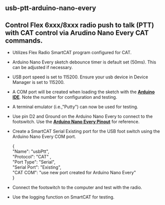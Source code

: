 usb-ptt-arduino-nano-every
----------

Control Flex 6xxx/8xxx radio push to talk (PTT) with CAT control via Arudino Nano Every CAT commands.     
----------
* Utilizes Flex Radio SmartCAT program configured for CAT.
  
* Arduino Nano Every sketch debounce timer is default set (50ms).  This can be adjusted if necessary.
* USB port speed is set to 115200.  Ensure your usb device in Device Manager is set to 115200.
* A COM port will be created when loading the sketch with the **[Arduino IDE](https://www.arduino.cc/en/software)**. Note the number for configuration and testing.
* A terminal emulator (i.e.,"Putty") can now be used for testing.

* Use pin D2 and Ground on the Arduino Nano Every to connect to the footswitch.  Use the **[Arduino Nano Every Pinout](https://content.arduino.cc/assets/Pinout-NANOevery_latest.pdf)** for reference.

* Create a SmartCAT Serial Existing port for the USB foot switch using the Arduino Nano Every COM port.
  
  { <br>
    "Name": "usbPtt",<br>
    "Protocol": "CAT" ,<br>
    "Port Type": "Serial",<br>
    "Serial Port": "Existing",<br>
    "CAT COM": "use new port created for Arduino Nano Every" <br>
  }

* Connect the footswitch to the computer and test with the radio.  
* Use the logging function on SmartCAT  for testing.
